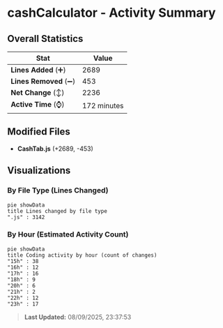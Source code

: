 # cashCalculator - Activity Summary 

## Overall Statistics

| Stat                   | Value                                                             |
| ---------------------- | ----------------------------------------------------------------- |
| **Lines Added** (➕)   | 2689                                          |
| **Lines Removed** (➖) | 453                                        |
| **Net Change** (↕)    | 2236                |
| **Active Time** (⌚)   | 172 minutes |


## Modified Files
- **CashTab.js** (+2689, -453)

## Visualizations

### By File Type (Lines Changed)

```mermaid
pie showData
title Lines changed by file type
".js" : 3142
```

### By Hour (Estimated Activity Count)

```mermaid
pie showData
title Coding activity by hour (count of changes)
"15h" : 38
"16h" : 12
"17h" : 16
"18h" : 9
"20h" : 6
"21h" : 2
"22h" : 12
"23h" : 17
```


> **Last Updated:** 08/09/2025, 23:37:53